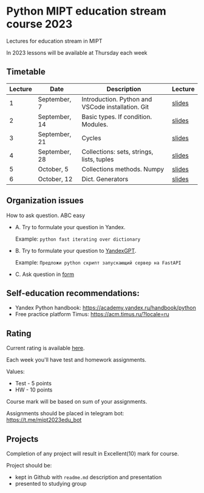 # Python MIPT education stream course 2023

Lectures for education stream in MIPT

In 2023 lessons will be available at Thursday each week

## Timetable

| Lecture | Date | Description | Lecture |
|---------|------|-------------|---------|  
| 1 | September, 7 | Introduction. Python and VSCode installation. Git| [slides](lectures/intro.pdf) | 
| 2 | September, 14 | Basic types. If condition. Modules. | [slides](lectures/lecture1/Isachenko2021DeepGenerativeModels1.pdf) | 
| 3 | September, 21 | Cycles| [slides](lectures/lecture2/Isachenko2021DeepGenerativeModels2.pdf) |
| 4 | September, 28 | Collections: sets, strings, lists, tuples| [slides](lectures/lecture2/Isachenko2021DeepGenerativeModels2.pdf) |
| 5 | October, 5 | Collections methods. Numpy| [slides](lectures/lecture2/Isachenko2021DeepGenerativeModels2.pdf) |
| 6 | October, 12 | Dict. Generators | [slides](lectures/lecture2/Isachenko2021DeepGenerativeModels2.pdf) |

## Organization issues

How to ask question. ABC easy

- A. Try to formulate your question in Yandex. 
  
  Example: `python fast iterating over dictionary`
- B. Try to formulate your question to [YandexGPT](https://yandex.ru/project/alice/yagpt#download_group).

    Example: `Предложи python скрипт запускающий сервер на FastAPI`
- C. Ask question in [form](https://docs.google.com/spreadsheets/d/1R5YdiCNEVAeaU-RR2cSrZEbvA-Z2LQ90Nx76N0uPDrg/edit#gid=1837925728)
## Self-education recommendations:
- Yandex Python handbook:
https://academy.yandex.ru/handbook/python
- Free practice platform Timus:
https://acm.timus.ru/?locale=ru


## Rating

Current rating is available [here](https://docs.google.com/spreadsheets/d/1R5YdiCNEVAeaU-RR2cSrZEbvA-Z2LQ90Nx76N0uPDrg/edit#gid=1837925728).

Each week you'll have test and homework assignments. 

Values:

- Test - 5 points
- HW - 10 points


Course mark will be based on sum of your assignments. 


Assignments should be placed in telegram bot: https://t.me/mipt2023edu_bot

## Projects 

Completion of any project will result in Excellent(10) mark for course.

Project should be:
- kept in Github with `readme.md` description and presentation
- presented to studying group 

